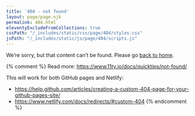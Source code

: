 ```yaml
---
title: '404 - not found'
layout: page/page.njk
permalink: 404.html
eleventyExcludeFromCollections: true
cssPath: "/_includes/static/css/page/404/styles.css"
jsPath: "/_includes/static/js/page/404/scripts.js"
---
```


We’re sorry, but that content can’t be found. Please go [back to home](/).

{% comment %}
Read more: https://www.11ty.io/docs/quicktips/not-found/

This will work for both GitHub pages and Netlify:

- https://help.github.com/articles/creating-a-custom-404-page-for-your-github-pages-site/
- https://www.netlify.com/docs/redirects/#custom-404
  {% endcomment %}
